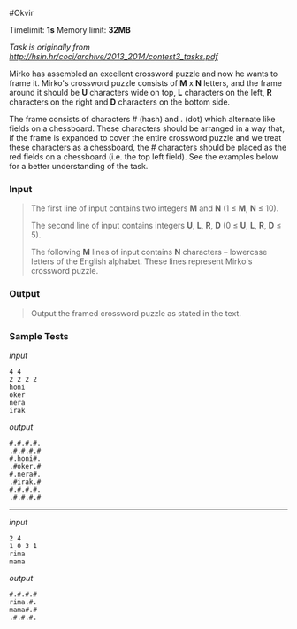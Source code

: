 #Okvir

Timelimit: **1s** Memory limit: **32MB**

*Task is originally from http://hsin.hr/coci/archive/2013_2014/contest3_tasks.pdf*

Mirko has assembled an excellent crossword puzzle and now he wants to
frame it. Mirko's crossword puzzle consists of **M** x **N** letters,
and the frame around it should be **U** characters wide on top, **L**
characters on the left, **R** characters on the right and **D**
characters on the bottom side.

The frame consists of characters \# (hash) and . (dot) which alternate
like fields on a chessboard. These characters should be arranged in a
way that, if the frame is expanded to cover the entire crossword puzzle
and we treat these characters as a chessboard, the \# characters should
be placed as the red fields on a chessboard (i.e. the top left field).
See the examples below for a better understanding of the task.

### Input
> The first line of input contains two integers **M** and **N** (1 ≤
> **M**, **N** ≤ 10).
>
> The second line of input contains integers **U**, **L**, **R**, **D** (0
> ≤ **U**, **L**, **R**, **D** ≤ 5).
>
> The following **M** lines of input contains **N** characters – lowercase
> letters of the English alphabet. These lines represent Mirko's crossword
> puzzle.

### Output
> Output the framed crossword puzzle as stated in the text.

### Sample Tests
_input_

```
4 4
2 2 2 2
honi
oker
nera
irak
```

_output_

```            
#.#.#.#.            
.#.#.#.#            
#.honi#.              
.#oker.#              
#.nera#.              
.#irak.#              
#.#.#.#.            
.#.#.#.#
```

---


_input_

```
2 4
1 0 3 1
rima
mama
```

_output_

```
#.#.#.#
rima.#.
mama#.#
.#.#.#.
```